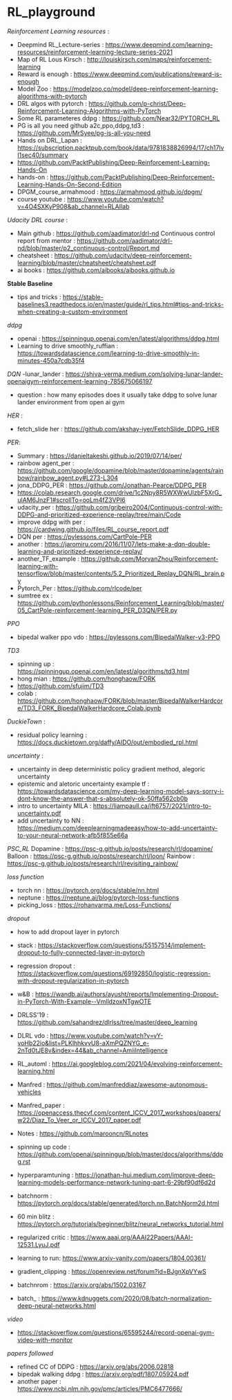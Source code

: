 # RL_playground

*Reinforcement Learning resources* : 

- Deepmind RL_Lecture-series :  https://www.deepmind.com/learning-resources/reinforcement-learning-lecture-series-2021
- Map of RL Lous Kirsch : http://louiskirsch.com/maps/reinforcement-learning
- Reward is enough : https://www.deepmind.com/publications/reward-is-enough
- Model Zoo : https://modelzoo.co/model/deep-reinforcement-learning-algorithms-with-pytorch
- DRL algos with pytorch : https://github.com/p-christ/Deep-Reinforcement-Learning-Algorithms-with-PyTorch
- Some RL parameteres ddpg : https://github.com/Near32/PYTORCH_RL
- PG is all you need github a2c,ppo,ddpg,td3 : https://github.com/MrSyee/pg-is-all-you-need
- Hands on DRL_Lapan : https://subscription.packtpub.com/book/data/9781838826994/17/ch17lvl1sec40/summary
- https://github.com/PacktPublishing/Deep-Reinforcement-Learning-Hands-On
- hands-on : https://github.com/PacktPublishing/Deep-Reinforcement-Learning-Hands-On-Second-Edition
- DPGM_course_armahmood : https://armahmood.github.io/dpgm/
- course youtube : https://www.youtube.com/watch?v=4O4SXKyP908&ab_channel=RLAIlab


*Udacity DRL course* : 

- Main github :  https://github.com/aadimator/drl-nd
Continuous control report from mentor : https://github.com/aadimator/drl-nd/blob/master/p2_continuous-control/Report.md
- cheatsheet : https://github.com/udacity/deep-reinforcement-learning/blob/master/cheatsheet/cheatsheet.pdf
- ai books : https://github.com/aibooks/aibooks.github.io

**Stable Baseline** 
- tips and tricks : https://stable-baselines3.readthedocs.io/en/master/guide/rl_tips.html#tips-and-tricks-when-creating-a-custom-environment

*ddpg*
- openai : https://spinningup.openai.com/en/latest/algorithms/ddpg.html
- Learning to drive smoothly_ruffian :  https://towardsdatascience.com/learning-to-drive-smoothly-in-minutes-450a7cdb35f4

*DQN*
-lunar_lander : https://shiva-verma.medium.com/solving-lunar-lander-openaigym-reinforcement-learning-785675066197
- question : how many episodes does it usually take ddpg to solve lunar lander environment from open ai gym

*HER* :
- fetch_slide her : https://github.com/akshay-iyer/FetchSlide_DDPG_HER

*PER*:
- Summary : https://danieltakeshi.github.io/2019/07/14/per/
- rainbow agent_per : https://github.com/google/dopamine/blob/master/dopamine/agents/rainbow/rainbow_agent.py#L273-L304
- jona_DDPG_PER : https://github.com/Jonathan-Pearce/DDPG_PER
- https://colab.research.google.com/drive/1c2Npy8R5WXWwUlzbF5XrG_ulAM6JnzF1#scrollTo=ooLm4fZ3VPl6
- udacity_per : https://github.com/gribeiro2004/Continuous-control-with-DDPG-and-prioritized-experience-replay/tree/main/Code
- improve ddpg with per : https://cardwing.github.io/files/RL_course_report.pdf
- DQN per : https://pylessons.com/CartPole-PER
- another : https://jaromiru.com/2016/11/07/lets-make-a-dqn-double-learning-and-prioritized-experience-replay/
- another_TF_example : https://github.com/MorvanZhou/Reinforcement-learning-with-tensorflow/blob/master/contents/5.2_Prioritized_Replay_DQN/RL_brain.py
- Pytorch_Per : https://github.com/rlcode/per
- sumtree ex : https://github.com/pythonlessons/Reinforcement_Learning/blob/master/05_CartPole-reinforcement-learning_PER_D3QN/PER.py

*PPO*
- bipedal walker ppo vdo : https://pylessons.com/BipedalWalker-v3-PPO

*TD3*
- spinning up : https://spinningup.openai.com/en/latest/algorithms/td3.html
- hong mian : https://github.com/honghaow/FORK
- https://github.com/sfujim/TD3
- colab : https://github.com/honghaow/FORK/blob/master/BipedalWalkerHardcore/TD3_FORK_BipedalWalkerHardcore_Colab.ipynb


*DuckieTown* : 
- residual policy learning : https://docs.duckietown.org/daffy/AIDO/out/embodied_rpl.html

*uncertainty* : 
- uncertainty in deep deterministic policy gradient method, alegoric uncertainty
- epistemic and aletoric uncertainty example tf : https://towardsdatascience.com/my-deep-learning-model-says-sorry-i-dont-know-the-answer-that-s-absolutely-ok-50ffa562cb0b
- intro to uncertainty MILA : https://liampaull.ca/ift6757/2021/intro-to-uncertainty.pdf
- add uncertainty to NN : https://medium.com/deeplearningmadeeasy/how-to-add-uncertainty-to-your-neural-network-afb5f855e66a

*PSC_RL*
Dopamine : https://psc-g.github.io/posts/research/rl/dopamine/
Balloon : https://psc-g.github.io/posts/research/rl/loon/
Rainbow : https://psc-g.github.io/posts/research/rl/revisiting_rainbow/


*loss function*
- torch nn : https://pytorch.org/docs/stable/nn.html
- neptune : https://neptune.ai/blog/pytorch-loss-functions
- picking_loss : https://rohanvarma.me/Loss-Functions/

*dropout*
- how to add dropout layer in pytorch
- stack : https://stackoverflow.com/questions/55157514/implement-dropout-to-fully-connected-layer-in-pytorch
- regression dropout : https://stackoverflow.com/questions/69192850/logistic-regression-with-dropout-regularization-in-pytorch
- w&B : https://wandb.ai/authors/ayusht/reports/Implementing-Dropout-in-PyTorch-With-Example--VmlldzoxNTgwOTE



- DRLSS'19 : https://github.com/sahandrez/dlrlss/tree/master/deep_learning
- DLRL vdo : https://www.youtube.com/watch?v=vY-voHb22io&list=PLKlhhkvvU8-aXmPQZNYG_e-2nTd0tJE8v&index=44&ab_channel=AmiiIntelligence
- RL_automl : https://ai.googleblog.com/2021/04/evolving-reinforcement-learning.html
- Manfred : https://github.com/manfreddiaz/awesome-autonomous-vehicles
- Manfred_paper : https://openaccess.thecvf.com/content_ICCV_2017_workshops/papers/w22/Diaz_To_Veer_or_ICCV_2017_paper.pdf
- Notes : https://github.com/marooncn/RLnotes
- spinning up code : https://github.com/openai/spinningup/blob/master/docs/algorithms/ddpg.rst
- hyperparamtuning : https://jonathan-hui.medium.com/improve-deep-learning-models-performance-network-tuning-part-6-29bf90df6d2d
- batchnorm : https://pytorch.org/docs/stable/generated/torch.nn.BatchNorm2d.html
- 60 min blitz : https://pytorch.org/tutorials/beginner/blitz/neural_networks_tutorial.html
- regularized critic : https://www.aaai.org/AAAI22Papers/AAAI-12531.LyuJ.pdf
- learning to run: https://www.arxiv-vanity.com/papers/1804.00361/
- gradient_clipping : https://openreview.net/forum?id=BJgnXpVYwS
- batchnrom : https://arxiv.org/abs/1502.03167
- batch_ : https://www.kdnuggets.com/2020/08/batch-normalization-deep-neural-networks.html

*video*
- https://stackoverflow.com/questions/65595244/record-openai-gym-video-with-monitor

*papers followed*
- refined CC of DDPG : https://arxiv.org/abs/2006.02818
- bipedak walking ddpg : https://arxiv.org/pdf/1807.05924.pdf
- another paper : https://www.ncbi.nlm.nih.gov/pmc/articles/PMC6477666/
